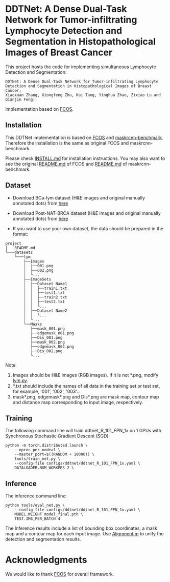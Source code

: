 # DDTNet: A Dense Dual-Task Network for Tumor-infiltrating Lymphocyte Detection and Segmentation in Histopathological Images of Breast Cancer

This project hosts the code for implementing simultaneous Lymphocyte Detection and Segmentation:

    DDTNet: A Dense Dual-Task Network for Tumor-infiltrating Lymphocyte Detection and Segmentation in Histopathological Images of Breast Cancer;
    Xiaoxuan Zhang, Xiongfeng Zhu, Kai Tang, Yinghua Zhao, Zixiao Lu and Qianjin Feng;
 
Implementation based on [FCOS](https://github.com/tianzhi0549/FCOS).

## Installation
This DDTNet implementation is based on [FCOS](https://github.com/tianzhi0549/FCOS) and [maskrcnn-benchmark](https://github.com/facebookresearch/maskrcnn-benchmark). Therefore the installation is the same as original FCOS and maskrcnn-benchmark.

Please check [INSTALL.md](INSTALL.md) for installation instructions.
You may also want to see the original [README.md](FCOS_README.md) of FCOS and [README.md](MASKRCNN_README.md) of maskrcnn-benchmark.

## Dataset
+ Download BCa-lym dataset (H&E images and original manually annotated dots) from [here](https://www.andrewjanowczyk.com/use-case-4-lymphocyte-detection/)

+ Download Post-NAT-BRCA dataset (H&E images and original manually annotated dots) from [here](https://wiki.cancerimagingarchive.net/pages/viewpage.action?pageId=52758117#bcab02c187174a288dbcbf95d26179e8)

+ If you want to use your own dataset, the data should be prepared in the format:

```
project
│   README.md  
└───datasets
    └───lym
        ├──Images
        │  ├──001.png
        │  ├──002.png
        │  └...
        ├──ImageSets
        │  ├──Dataset Name1
        │  │  ├──train1.txt
        │  │  ├──test1.txt
        │  │  ├──train2.txt
        │  │  ├──test2.txt
        │  │  └...
        │  ├──Dataset Name2
        │  │  └...
        │  └...
        └──Masks
           ├──mask_001.png
           ├──edgemask_001.png
           ├──Dis_001.png       
           ├──mask_002.png
           ├──edgemask_002.png
           ├──Dis_002.png
           └...
```
Note:
1. Images should be H&E images (RGB images). If it is not *.png, modify [lym.py](fcos_core/data/datasets/lym.py). 
2. *.txt should include the names of all data in the training set or test set, for example, '001', '002', '003'...
3. mask*.png, edgemask*.png and Dis*.png are mask map, contour map and distance map corresponding to input image, respectively.
## Training
The following command line will train ddtnet_R_101_FPN_1x on 1 GPUs with Synchronous Stochastic Gradient Descent (SGD):

    python -m torch.distributed.launch \
        --nproc_per_node=1 \
        --master_port=$((RANDOM + 10000)) \
        tools/train_net.py \
        --config-file configs/ddtnet/ddtnet_R_101_FPN_1x.yaml \
        DATALOADER.NUM_WORKERS 2 \
        
## Inference
The inference command line:

    python tools/eval_net.py \
        --config-file configs/ddtnet/ddtnet_R_101_FPN_1x.yaml \
        MODEL.WEIGHT model_final.pth \
        TEST.IMS_PER_BATCH 4    

The Inference results include a list of bounding box coordinates, a mask map and a contour map for each input image. Use [Alignment.m](Alignment.m) to unify the detection and segmentation results.         
        

# Acknowledgments
We would like to thank [FCOS](https://github.com/tianzhi0549/FCOS) for overall framework.    
